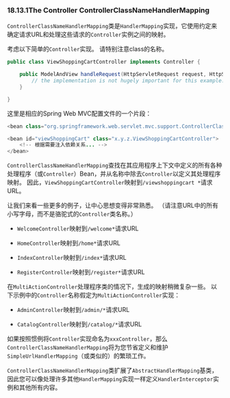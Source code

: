 ### 18.13.1The Controller ControllerClassNameHandlerMapping

`ControllerClassNameHandlerMapping`类是`HandlerMapping`实现，它使用约定来确定请求URL和处理这些请求的`Controller`实例之间的映射。

考虑以下简单的`Controller`实现。 请特别注意class的名称。

```java
public class ViewShoppingCartController implements Controller {

    public ModelAndView handleRequest(HttpServletRequest request, HttpServletResponse response) {
        // the implementation is not hugely important for this example...
    }

}
```

这里是相应的Spring Web MVC配置文件的一个片段：

```java
<bean class="org.springframework.web.servlet.mvc.support.ControllerClassNameHandlerMapping"/>

<bean id="viewShoppingCart" class="x.y.z.ViewShoppingCartController">
    <!-- 根据需要注入依赖关系... -->
</bean>
```

`ControllerClassNameHandlerMapping`查找在其应用程序上下文中定义的所有各种处理程序（或`Controller`）Bean，并从名称中除去`Controller`以定义其处理程序映射。 因此，`ViewShoppingCartController`映射到`/viewshoppingcart *`请求URL。

让我们来看一些更多的例子，让中心思想变得非常熟悉。 （请注意URL中的所有小写字母，而不是骆驼式的`Controller`类名称。）

* `WelcomeController`映射到`/welcome*`请求URL

* `HomeController`映射到`/home*`请求URL

* `IndexController`映射到`/index*`请求URL

* `RegisterController`映射到`/register*`请求URL

在`MultiActionController`处理程序类的情况下，生成的映射稍微复杂一些。 以下示例中的`Controller`名称假定为`MultiActionController`实现：

* `AdminController`映射到`/admin/*`请求URL

* `CatalogController`映射到`/catalog/*`请求URL

如果按照惯例将`Controller`实现命名为`xxxController`，那么`ControllerClassNameHandlerMapping`将为您节省定义和维护`SimpleUrlHandlerMapping`（或类似的）的繁琐工作。

`ControllerClassNameHandlerMapping`类扩展了`AbstractHandlerMapping`基类，因此您可以像处理许多其他`HandlerMapping`实现一样定义`HandlerInterceptor`实例和其他所有内容。

